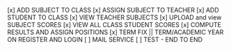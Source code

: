 <!-- TODO OR TASKS -->
[x] ADD SUBJECT TO CLASS 
[x] ASSIGN SUBJECT TO TEACHER 
[x] ADD STUDENT TO CLASS 
[x] VIEW TEACHER SUBJECTS 
[x] UPLOAD and view SUBJECT SCORES 
[x] VIEW ALL CLASS STUDENT SCORES 
[x] COMPUTE RESULTS AND ASSIGN POSITIONS 
[x] TERM FIX || TERM/ACADEMIC YEAR ON REGISTER AND LOGIN
[ ] MAIL SERVICE 
[ ] TEST - END TO END 